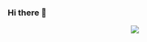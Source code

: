 ### Hi there 👋

<!--
**texpert/texpert** is a ✨ _special_ ✨ repository because its `README.md` (this file) appears on your GitHub profile.

Here are some ideas to get you started:

- 🔭 I’m currently working on ...
- 🌱 I’m currently learning ...
- 👯 I’m looking to collaborate on ...
- 🤔 I’m looking for help with ...
- 💬 Ask me about ...
- 📫 How to reach me: ...
- 😄 Pronouns: ...
- ⚡ Fun fact: ...
-->

<div id="statistics_skills_block_id" align="center" style="align-content: center; text-align:center;">
  <img 
    src="https://cr-ss-service.azurewebsites.net/api/ScreenShot?widget=summary&username=texpert&badges=3&show-avatar=false&style=--border-radius:10px&layout=auto" 
  />
</div>
